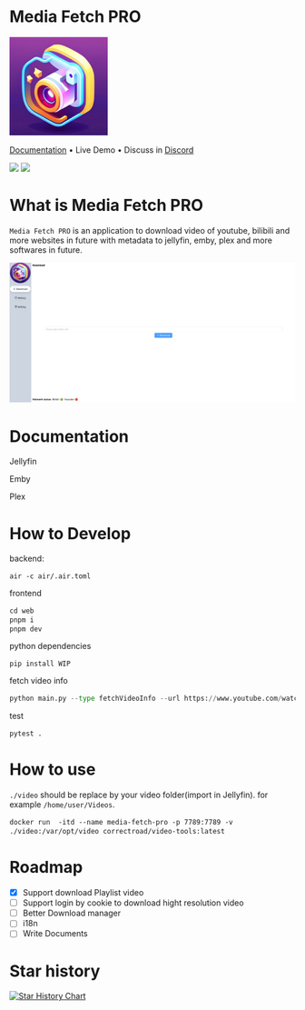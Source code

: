 # Media Fetch PRO
<img src="https://github.com/CorrectRoadH/Media-Fetch-Pro/blob/main/images/logo.jpg?raw=true" height="173"/></a>

[Documentation](https://github.com/CorrectRoadH/Media-Fetch-Pro/blob/main/documents/document.md) • Live Demo • Discuss in [Discord](https://discord.gg/2WDm9uXZ)

![](https://img.shields.io/github/stars/Media-Fetch-Pro/Media-Fetch-Pro?style=for-the-badge)
![](https://img.shields.io/bitbucket/issues/Media-Fetch-Pro/Media-Fetch-Pro?style=for-the-badge)

# What is Media Fetch PRO
`Media Fetch PRO` is an application to download video of youtube, bilibili and more websites in future  with metadata to jellyfin, emby, plex and more softwares in future.

![](./images/screen.png)

# Documentation

Jellyfin

Emby

Plex

# How to Develop
backend:
```
air -c air/.air.toml
```

frontend
```
cd web
pnpm i
pnpm dev
```

python
dependencies
```shell
pip install WIP
```

fetch video info
```python
python main.py --type fetchVideoInfo --url https://www.youtube.com/watch?v=lyNVPxHiVyE --storage ./video --website youtube
```

test 
```shell
pytest .
```

# How to use
`./video` should be replace by your video folder(import in Jellyfin). for example `/home/user/Videos`.
```
docker run  -itd --name media-fetch-pro -p 7789:7789 -v ./video:/var/opt/video correctroad/video-tools:latest
```

# Roadmap
 - [x] Support download Playlist video
 - [ ] Support login by cookie to download hight resolution video
 - [ ] Better Download manager
 - [ ] i18n
 - [ ] Write Documents

# Star history
[![Star History Chart](https://api.star-history.com/svg?repos=Media-Fetch-Pro/Media-Fetch-Pro&type=Date)](https://star-history.com/#Media-Fetch-Pro/Media-Fetch-Pro&Date)
